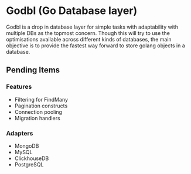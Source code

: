 # Godbl (Go Database layer)
Godbl is a drop in database layer for simple tasks with adaptability
with multiple DBs as the topmost concern.
Though this will try to use the optimisations available across different
kinds of databases, the main objective is to provide the fastest
way forward to store golang objects in a database.

## Pending Items

### Features
- Filtering for FindMany
- Pagination constructs
- Connection pooling
- Migration handlers

### Adapters
- MongoDB
- MySQL
- ClickhouseDB
- PostgreSQL

